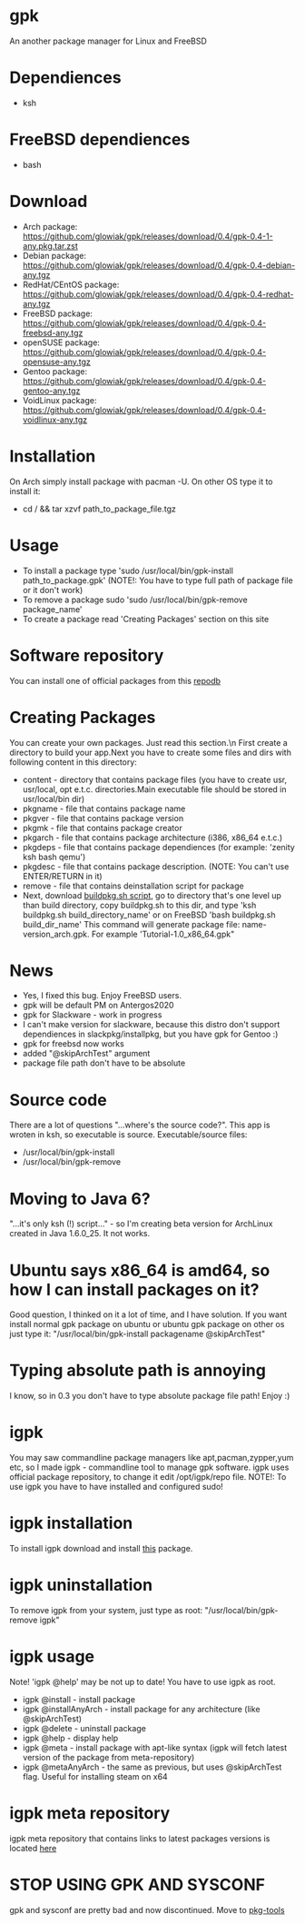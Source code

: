 # gpk
An another package manager for Linux and FreeBSD
# Dependiences
  - ksh
# FreeBSD dependiences
  - bash
# Download
  - Arch package: https://github.com/glowiak/gpk/releases/download/0.4/gpk-0.4-1-any.pkg.tar.zst
  - Debian package: https://github.com/glowiak/gpk/releases/download/0.4/gpk-0.4-debian-any.tgz
  - RedHat/CEntOS package: https://github.com/glowiak/gpk/releases/download/0.4/gpk-0.4-redhat-any.tgz
  - FreeBSD package: https://github.com/glowiak/gpk/releases/download/0.4/gpk-0.4-freebsd-any.tgz
  - openSUSE package: https://github.com/glowiak/gpk/releases/download/0.4/gpk-0.4-opensuse-any.tgz
  - Gentoo package: https://github.com/glowiak/gpk/releases/download/0.4/gpk-0.4-gentoo-any.tgz
  - VoidLinux package: https://github.com/glowiak/gpk/releases/download/0.4/gpk-0.4-voidlinux-any.tgz
# Installation
On Arch simply install package with pacman -U. On other OS type it to install it:
  - cd / && tar xzvf path_to_package_file.tgz
# Usage
  - To install a package type 'sudo /usr/local/bin/gpk-install path_to_package.gpk' (NOTE!: You have to type full path of package file or it don't work)
  - To remove a package sudo 'sudo /usr/local/bin/gpk-remove package_name'
  - To create a package read 'Creating Packages' section on this site

# Software repository
You can install one of official packages from this [repodb](https://github.com/glowiak/gpk/releases/tag/repodb)
# Creating Packages
You can create your own packages. Just read this section.\n
First create a directory to build your app.Next you have to create some files and dirs with following content in this directory:
  - content - directory that contains package files (you have to create usr, usr/local, opt e.t.c. directories.Main executable file should be stored in usr/local/bin dir)
  - pkgname - file that contains package name
  - pkgver - file that contains package version
  - pkgmk - file that contains package creator
  - pkgarch - file that contains package architecture (i386, x86_64 e.t.c.)
  - pkgdeps - file that contains package dependiences (for example: 'zenity ksh bash qemu')
  - pkgdesc - file that contains package description. (NOTE: You can't use ENTER/RETURN in it)
  - remove - file that contains deinstallation script for package
  - Next, download [buildpkg.sh script](https://github.com/glowiak/gpk/releases/download/buildpkg.sh/buildpkg.sh), go to directory that's one level up than build directory, copy buildpkg.sh to this dir, and type 'ksh buildpkg.sh build_directory_name' or on FreeBSD 'bash buildpkg.sh build_dir_name'
  This command will generate package file: name-version_arch.gpk. For example 'Tutorial-1.0_x86_64.gpk"
# News
  - Yes, I fixed this bug. Enjoy FreeBSD users.
  - gpk will be default PM on Antergos2020
  - gpk for Slackware - work in progress
  - I can't make version for slackware, because this distro don't support dependiences in slackpkg/installpkg, but you have gpk for Gentoo :) 
  - gpk for freebsd now works
  - added "@skipArchTest" argument
  - package file path don't have to be absolute
# Source code
There are a lot of questions "...where's the source code?". This app is wroten in ksh, so executable is source. Executable/source files:
  - /usr/local/bin/gpk-install
  - /usr/local/bin/gpk-remove
# Moving to Java 6?
"...it's only ksh (!) script..." - so I'm creating beta version for ArchLinux created in Java 1.6.0_25. It not works.
# Ubuntu says x86_64 is amd64, so how I can install packages on it?
Good question, I thinked on it a lot of time, and I have solution. If you want install normal gpk package on ubuntu or ubuntu gpk package on other os just type it: "/usr/local/bin/gpk-install packagename @skipArchTest"
# Typing absolute path is annoying
I know, so in 0.3 you don't have to type absolute package file path! Enjoy :)
# igpk
You may saw commandline package managers like apt,pacman,zypper,yum etc, so I made igpk - commandline tool to manage gpk software. igpk uses official package repository, to change it edit /opt/igpk/repo file. NOTE!: To use igpk you have to have installed and configured sudo!
# igpk installation
To install igpk download and install [this](https://github.com/glowiak/gpk/releases/download/igpk/igpk-1.3_x86_64.gpk) package.
# igpk uninstallation
To remove igpk from your system, just type as root: "/usr/local/bin/gpk-remove igpk"
# igpk usage
Note! 'igpk @help' may be not up to date! You have to use igpk as root.
  - igpk @install <package> <version> <architecture> - install package
  - igpk @installAnyArch <package> <version> <architecture> - install package for any architecture (like @skipArchTest)
  - igpk @delete <package> - uninstall package
  - igpk @help - display help
  - igpk @meta <package> - install package with apt-like syntax (igpk will fetch latest version of the package from meta-repository)
  - igpk @metaAnyArch <package> - the same as previous, but uses @skipArchTest flag. Useful for installing steam on x64
# igpk meta repository
igpk meta repository that contains links to latest packages versions is located [here](http://github.com/glowiak/igpk-meta)


# STOP USING GPK AND SYSCONF
gpk and sysconf are pretty bad and now discontinued. Move to [pkg-tools](http://github.com/glowiak/pkg-tools)

